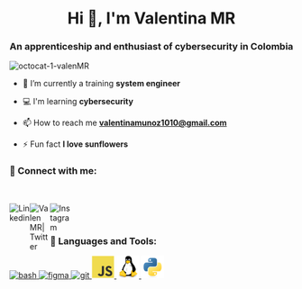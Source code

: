 <h1 align="center">Hi 👋, I'm Valentina MR</h1>
<h3 align="center">An apprenticeship and enthusiast of cybersecurity in Colombia</h3>

![octocat-1-valenMR](https://github.com/ValenMR/ValenMR/assets/79924429/9f6caba4-0173-42ab-87b7-45c33ea8d9d5)

- 🌱 I’m currently a training **system engineer**
  
- 💻 I'm learning **cybersecurity** 

- 📫 How to reach me **valentinamunoz1010@gmail.com**

- ⚡ Fun fact **I love sunflowers**

<h3 align="left"> 🌻 Connect with me:</h3>
<br/>
<p align="left">
  <a href="https://www.linkedin.com/in/valentina-muñozti/">
  <img align="left" alt="Linkedin" width="36px" src="https://cdn.jsdelivr.net/npm/simple-icons@v3/icons/linkedin.svg" />
  </a>
  <a href="https://x.com/VMR1010">
  <img align="left" alt="Valen MR| Twitter" width="36px" src="https://upload.wikimedia.org/wikipedia/commons/c/cc/X_icon.svg" />
  </a>
  <a href="https://www.instagram.com/valentina_mr10/">
  <img align="left" alt="Instagram" width="36px" src="https://cdn.jsdelivr.net/npm/simple-icons@v3/icons/instagram.svg" />
  </a>
<br/>

<br/>
<h3 align="left"> 🤖 Languages and Tools:</h3>
<p align="left"> <a href="https://www.gnu.org/software/bash/" target="_blank" rel="noreferrer"> <img src="https://www.vectorlogo.zone/logos/gnu_bash/gnu_bash-icon.svg" alt="bash" width="40" height="40"/> </a> <a href="https://www.figma.com/" target="_blank" rel="noreferrer"> <img src="https://www.vectorlogo.zone/logos/figma/figma-icon.svg" alt="figma" width="40" height="40"/> </a> <a href="https://git-scm.com/" target="_blank" rel="noreferrer"> <img src="https://www.vectorlogo.zone/logos/git-scm/git-scm-icon.svg" alt="git" width="40" height="40"/> </a> <a href="https://developer.mozilla.org/en-US/docs/Web/JavaScript" target="_blank" rel="noreferrer"> <img src="https://raw.githubusercontent.com/devicons/devicon/master/icons/javascript/javascript-original.svg" alt="javascript" width="40" height="40"/> </a> <a href="https://www.linux.org/" target="_blank" rel="noreferrer"> <img src="https://raw.githubusercontent.com/devicons/devicon/master/icons/linux/linux-original.svg" alt="linux" width="40" height="40"/> </a> <a href="https://www.python.org" target="_blank" rel="noreferrer"> <img src="https://raw.githubusercontent.com/devicons/devicon/master/icons/python/python-original.svg" alt="python" width="40" height="40"/> </a> </p>


<!--
**ValenMR/ValenMR** is a ✨ _special_ ✨ repository because its `README.md` (this file) appears on your GitHub profile.

Here are some ideas to get you started:

- 🔭 I’m currently working on ...
- 🌱 I’m currently learning ...
- 👯 I’m looking to collaborate on ...
- 🤔 I’m looking for help with ...
- 💬 Ask me about ...
- 📫 How to reach me: ...
- 😄 Pronouns: ...
- ⚡ Fun fact: ...
-->
